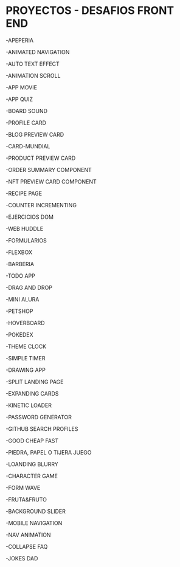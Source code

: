 # PROYECTOS - DESAFIOS FRONT END 

-APEPERIA

-ANIMATED NAVIGATION

-AUTO TEXT EFFECT

-ANIMATION SCROLL

-APP MOVIE

-APP QUIZ

-BOARD SOUND

-PROFILE CARD

-BLOG PREVIEW CARD

-CARD-MUNDIAL

-PRODUCT PREVIEW CARD

-ORDER SUMMARY COMPONENT

-NFT PREVIEW CARD COMPONENT

-RECIPE PAGE

-COUNTER INCREMENTING

-EJERCICIOS DOM

-WEB HUDDLE

-FORMULARIOS

-FLEXBOX

-BARBERIA

-TODO APP

-DRAG AND DROP

-MINI ALURA

-PETSHOP

-HOVERBOARD

-POKEDEX

-THEME CLOCK

-SIMPLE TIMER

-DRAWING APP

-SPLIT LANDING PAGE

-EXPANDING CARDS

-KINETIC LOADER

-PASSWORD GENERATOR

-GITHUB SEARCH PROFILES

-GOOD CHEAP FAST

-PIEDRA, PAPEL O TIJERA JUEGO

-LOANDING BLURRY

-CHARACTER GAME

-FORM WAVE

-FRUTA&FRUTO

-BACKGROUND SLIDER

-MOBILE NAVIGATION

-NAV ANIMATION

-COLLAPSE FAQ

-JOKES DAD
